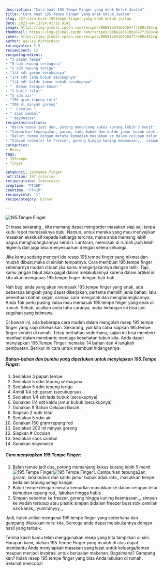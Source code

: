 ```yaml
---
description: "Cara buat 195.Tempe Finger yang enak Untuk Jualan"
title: "Cara buat 195.Tempe Finger yang enak Untuk Jualan"
slug: 257-cara-buat-195tempe-finger-yang-enak-untuk-jualan
date: 2021-04-11T14:41:26.914Z
image: https://img-global.cpcdn.com/recipes/80681a341b02647f/680x482cq70/195tempe-finger-foto-resep-utama.jpg
thumbnail: https://img-global.cpcdn.com/recipes/80681a341b02647f/680x482cq70/195tempe-finger-foto-resep-utama.jpg
cover: https://img-global.cpcdn.com/recipes/80681a341b02647f/680x482cq70/195tempe-finger-foto-resep-utama.jpg
author: Wesley Richardson
ratingvalue: 3.9
reviewcount: 12
recipeingredient:
- "3 papan tempe"
- "5 sdm tepung serbaguna"
- "5 sdm tepung terigu"
- "1/4 sdt garam secukupnya"
- "1/4 sdt lada bubuk secukupnya"
- "1/4 sdt kaldu jamur bubuk secukupnya"
- "  Bahan Celupan Basah "
- "2 butir telur"
- "5 sdm air"
- "150 gram tepung roti"
- "200 ml minyak goreng"
- "  Cocolan "
- " saos sambal"
- " mayonaise"
recipeinstructions:
- "Belah tempe jadi dua, potong memanjang kukus kurang lebih 5 menit"
- "Campurkan tepunga2an, garam, lada bubuk dan kaldu jamur bubuk aduk rata,, masukkan tempe kedalam tepung selagi hangat"
- "Baluri tempe dengan merata kemudian masukkan ke dalam celupan telur kemudian tepung roti,, lakukan hingga habis"
- "Simpan sebentar ke freezer, goreng hingga kuning keemasaan,,, simpan ke wadah tertutup atau plastik simpan didalam freezer buat stok cemilan nak kanak,,,yummmyyy,,,"
categories:
- Resep
tags:
- 195tempe
- finger

katakunci: 195tempe finger 
nutrition: 197 calories
recipecuisine: Indonesian
preptime: "PT36M"
cooktime: "PT41M"
recipeyield: "1"
recipecategory: Dinner

---
```



![195.Tempe Finger](https://img-global.cpcdn.com/recipes/80681a341b02647f/680x482cq70/195tempe-finger-foto-resep-utama.jpg)

Di masa  sekarang , kita memang dapat mengorder masakan siap saji tanpa kudu repot memasaknya dulu. Namun, untuk mereka yang mau menyajikan masakan eksklusif kepada keluarga tercinta, maka anda memang lebih bagus menghidangkannya sendiri. Lantaran, memasak di rumah jauh lebih higienis dan juga bisa menyesuaikan dengan selera keluarga.

Jika kamu sedang mencari ide resep 195.tempe finger yang nikmat dan mudah dibuat,maka di sinilah tempatnya. Cara membuat 195.tempe finger  sebenarnya mudah dibuat jika kamu mengerjakannya dengan teliti. Tapi, kamu jangan takut akan gagal dalam melakukannya 
karena dalam artikel ini kita akan mengupas 195.tempe finger dengan hati-hati.  



Nah bagi anda yang akan memasak 195.tempe finger yang enak, ada beberapa langkah yang dapat dikerjakan, pertama memilih jenis bahan, lalu penentuan bahan segar, sampai cara mengolah dan menghidangkannya. Anda Tak perlu pusing kalau mau memasak 195.tempe finger yang enak di rumah. Sebab, asalkan anda  tahu caranya, maka hidangan ini bisa jadi suguhan yang istimewa.

Di bawah ini, ada beberapa cara mudah dalam mengolah resep 195.tempe finger yang siap dikreasikan. Sekarang, yuk kita coba siapkan 195.tempe finger sendiri di rumah. Tetap berbahan sederhana, sajian ini bisa memberi manfaat dalam membantu menjaga kesehatan tubuh kita. Anda dapat menyiapkan 195.Tempe Finger memakai 14 bahan dan 4 langkah pembuatan. Berikut ini cara untuk membuat hidangannya.

<!--inarticleads1-->

##### Bahan-bahan dan bumbu yang diperlukan untuk menyiapkan 195.Tempe Finger:

1. Sediakan 3 papan tempe
1. Sediakan 5 sdm tepung serbaguna
1. Sediakan 5 sdm tepung terigu
1. Ambil 1/4 sdt garam (secukupnya)
1. Sediakan 1/4 sdt lada bubuk (secukupnya)
1. Gunakan 1/4 sdt kaldu jamur bubuk (secukupnya)
1. Gunakan  # Bahan Celupan Basah :
1. Siapkan 2 butir telur
1. Sediakan 5 sdm air
1. Gunakan 150 gram tepung roti
1. Sediakan 200 ml minyak goreng
1. Siapkan  # Cocolan :
1. Sediakan  saos sambal
1. Gunakan  mayonaise




<!--inarticleads2-->

##### Cara menyiapkan 195.Tempe Finger:

1. Belah tempe jadi dua, potong memanjang kukus kurang lebih 5 menit
<img src="https://img-global.cpcdn.com/steps/12fd54e337253211/160x128cq70/195tempe-finger-langkah-memasak-1-foto.jpg" alt="195.Tempe Finger"><img src="https://img-global.cpcdn.com/steps/29ef26774be65104/160x128cq70/195tempe-finger-langkah-memasak-1-foto.jpg" alt="195.Tempe Finger">1. Campurkan tepunga2an, garam, lada bubuk dan kaldu jamur bubuk aduk rata,, masukkan tempe kedalam tepung selagi hangat
1. Baluri tempe dengan merata kemudian masukkan ke dalam celupan telur kemudian tepung roti,, lakukan hingga habis
1. Simpan sebentar ke freezer, goreng hingga kuning keemasaan,,, simpan ke wadah tertutup atau plastik simpan didalam freezer buat stok cemilan nak kanak,,,yummmyyy,,,




Jadi, itulah artikel mengenai  195.tempe finger  yang sederhana dan gampang dilakukan versi kita. Semoga anda dapat melakukannya dengan hasil yang terbaik. 

Terima kasih kamu telah menggunakan resep yang kita tampilkan di sini. Harapan kami, olahan  195.Tempe Finger yang mudah di atas dapat membantu Anda menyiapkan masakan yang lezat untuk keluarga/teman maupun menjadi inspirasi untuk berjualan makanan. Bagaimana? Gampang kan? Itulah resep 195.tempe finger yang bisa Anda lakukan di rumah. Selamat mencoba!

